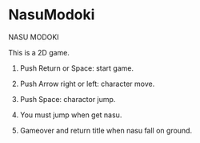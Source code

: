 # NasuModoki
NASU MODOKI

This is a 2D game.

1. Push Return or Space: start game.

2. Push Arrow right or left: character move.

3. Push Space: charactor jump.

4. You must jump when get nasu.

5. Gameover and return title when nasu fall on ground.
